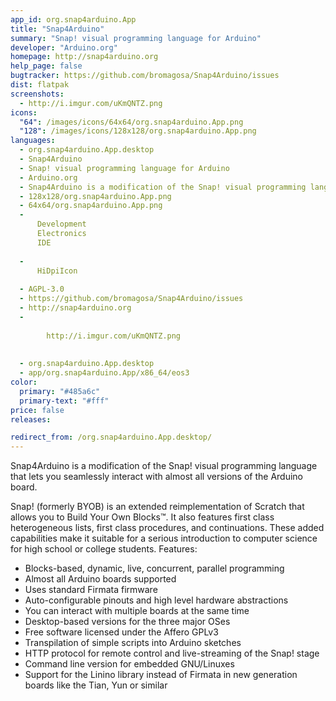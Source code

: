 ```yaml
---
app_id: org.snap4arduino.App
title: "Snap4Arduino"
summary: "Snap! visual programming language for Arduino"
developer: "Arduino.org"
homepage: http://snap4arduino.org
help_page: false
bugtracker: https://github.com/bromagosa/Snap4Arduino/issues
dist: flatpak
screenshots:
  - http://i.imgur.com/uKmQNTZ.png
icons:
  "64": /images/icons/64x64/org.snap4arduino.App.png
  "128": /images/icons/128x128/org.snap4arduino.App.png
languages:
  - org.snap4arduino.App.desktop
  - Snap4Arduino
  - Snap! visual programming language for Arduino
  - Arduino.org
  - Snap4Arduino is a modification of the Snap! visual programming language that lets you seamlessly interact with almost all versions of the Arduino board.Snap! (formerly BYOB) is an extended reimplementation of Scratch that allows you to Build Your Own Blocks™. It also features first class heterogeneous lists, first class procedures, and continuations. These added capabilities make it suitable for a serious introduction to computer science for high school or college students. Features:Blocks-based, dynamic, live, concurrent, parallel programmingAlmost all Arduino boards supportedUses standard Firmata firmwareAuto-configurable pinouts and high level hardware abstractionsYou can interact with multiple boards at the same timeDesktop-based versions for the three major OSesFree software licensed under the Affero GPLv3Transpilation of simple scripts into Arduino sketchesHTTP protocol for remote control and live-streaming of the Snap! stageCommand line version for embedded GNU/LinuxesSupport for the Linino library instead of Firmata in new generation boards like the Tian, Yun or similar
  - 128x128/org.snap4arduino.App.png
  - 64x64/org.snap4arduino.App.png
  - 
      Development
      Electronics
      IDE
    
  - 
      HiDpiIcon
    
  - AGPL-3.0
  - https://github.com/bromagosa/Snap4Arduino/issues
  - http://snap4arduino.org
  - 
      
        http://i.imgur.com/uKmQNTZ.png
      
    
  - org.snap4arduino.App.desktop
  - app/org.snap4arduino.App/x86_64/eos3
color:
  primary: "#485a6c"
  primary-text: "#fff"
price: false
releases:

redirect_from: /org.snap4arduino.App.desktop/
---
```


<p>Snap4Arduino is a modification of the Snap! visual programming language that lets you seamlessly interact with almost all versions of the Arduino board.</p>
<p>Snap! (formerly BYOB) is an extended reimplementation of Scratch that allows you to Build Your Own Blocks™. It also features first class heterogeneous lists, first class procedures, and continuations. These added capabilities make it suitable for a serious introduction to computer science for high school or college students. Features:</p>
<ul>
<li>Blocks-based, dynamic, live, concurrent, parallel programming</li>
<li>Almost all Arduino boards supported</li>
<li>Uses standard Firmata firmware</li>
<li>Auto-configurable pinouts and high level hardware abstractions</li>
<li>You can interact with multiple boards at the same time</li>
<li>Desktop-based versions for the three major OSes</li>
<li>Free software licensed under the Affero GPLv3</li>
<li>Transpilation of simple scripts into Arduino sketches</li>
<li>HTTP protocol for remote control and live-streaming of the Snap! stage</li>
<li>Command line version for embedded GNU/Linuxes</li>
<li>Support for the Linino library instead of Firmata in new generation boards like the Tian, Yun or similar</li>
</ul>